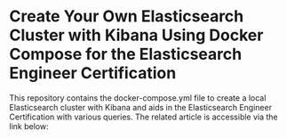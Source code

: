 # Create Your Own Elasticsearch Cluster with Kibana Using Docker Compose for the Elasticsearch Engineer Certification

This repository contains the docker-compose.yml file to create a local Elasticsearch cluster with Kibana and 
aids in the Elasticsearch Engineer Certification with various queries. The related article is accessible via the link below:

